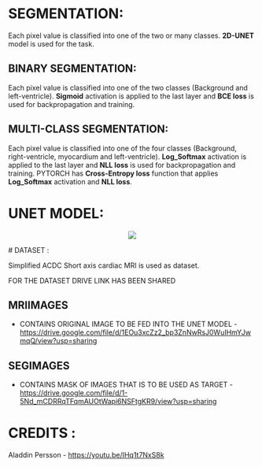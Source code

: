 # SEGMENTATION:

Each pixel value is classified into one of the two or many classes. **2D-UNET** model is used for the task.

## BINARY SEGMENTATION:

Each pixel value is classified into one of the two classes (Background and left-ventricle).
**Sigmoid** activation is applied to the last layer and **BCE loss** is used for backpropagation and training.

## MULTI-CLASS SEGMENTATION:

Each pixel value is classified into one of the four classes (Background, right-ventricle, myocardium and left-ventricle).
**Log_Softmax** activation is applied to the last layer and **NLL loss** is used for backpropagation and training.
PYTORCH has **Cross-Entropy loss** function that applies **Log_Softmax** activation and **NLL loss**.

# UNET MODEL:
<p align = "center">
<img src = "https://user-images.githubusercontent.com/72727518/130622507-e5400fb8-78d8-4f1b-8379-56f263b3592b.png">
</p>
# DATASET :

Simplified ACDC Short axis cardiac MRI is used as dataset.

FOR THE DATASET DRIVE LINK HAS BEEN SHARED

## MRIIMAGES 
- CONTAINS ORIGINAL IMAGE TO BE FED INTO THE UNET MODEL - https://drive.google.com/file/d/1EOu3xcZz2_bp3ZnNwRsJ0WuIHmYJwmqQ/view?usp=sharing

## SEGIMAGES 
- CONTAINS MASK OF IMAGES THAT IS TO BE USED AS TARGET - https://drive.google.com/file/d/1-5Nd_mCDRRqTFqmAUOtWapi6NSFtgKR9/view?usp=sharing

# CREDITS : 
Aladdin Persson - https://youtu.be/IHq1t7NxS8k

